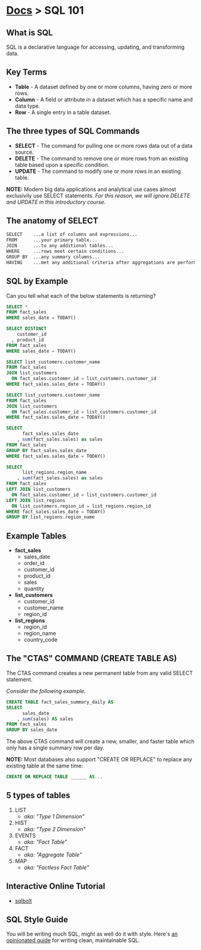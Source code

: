 # [Docs](./README.md) > SQL 101

## What is SQL

SQL is a declarative language for accessing, updating, and transforming data.

## Key Terms

- **Table** - A dataset defined by one or more columns, having zero or more rows.
- **Column** - A field or attribute in a dataset which has a specific name and data type.
- **Row** - A single entry in a table dataset.

## The three types of SQL Commands

- **SELECT** - The command for pulling one or more rows data out of a data source.
- **DELETE** - The command to remove one or more rows from an existing table based upon a specific condition.
- **UPDATE** - The command to modify one or more rows in an existing table.

**NOTE:** Modern big data applications and analytical use cases almost exclusivily use SELECT statements. _For this reason, we will ignore DELETE and UPDATE in this introductory course._

## The anatomy of SELECT

```txt
SELECT    ...a list of columns and expressions...
FROM      ...your primary table...
JOIN      ...to any additional tables...
WHERE     ...rows meet certain conditions...
GROUP BY  ...any summary columns...
HAVING    ...met any additional criteria after aggregations are performed...
```

## SQL by Example

Can you tell what each of the below statements is returning?

```sql
SELECT *
FROM fact_sales
WHERE sales_date = TODAY()
```

```sql
SELECT DISTINCT
    customer_id
  , product_id
FROM fact_sales
WHERE sales_date = TODAY()
```

```sql
SELECT list_customers.customer_name
FROM fact_sales
JOIN list_customers
  ON fact_sales.customer_id = list_customers.customer_id
WHERE fact_sales.sales_date = TODAY()
```

```sql
SELECT list_customers.customer_name
FROM fact_sales
JOIN list_customers
  ON fact_sales.customer_id = list_customers.customer_id
WHERE fact_sales.sales_date = TODAY()
```

```sql
SELECT
      fact_sales.sales_date
    , sum(fact_sales.sales) as sales
FROM fact_sales
GROUP BY fact_sales.sales_date
WHERE fact_sales.sales_date = TODAY()
```

```sql
SELECT
      list_regions.region_name
    , sum(fact_sales.sales) as sales
FROM fact_sales
LEFT JOIN list_customers
  ON fact_sales.customer_id = list_customers.customer_id
LEFT JOIN list_regions
  ON list_customers.region_id = list_regions.region_id
WHERE fact_sales.sales_date = TODAY()
GROUP BY list_regions.region_name
```

## Example Tables

- **fact_sales**
  - sales_date
  - order_id
  - customer_id
  - product_id
  - sales
  - quantity
- **list_customers**
  - customer_id
  - customer_name
  - region_id
- **list_regions**
  - region_id
  - region_name
  - country_code

## The "CTAS" COMMAND (CREATE TABLE AS)

The CTAS command creates a new permanent table from any valid SELECT statement.

_Consider the following example._

```sql
CREATE TABLE fact_sales_summary_daily AS
SELECT
      sales_date
    , sum(sales) AS sales
FROM fact_sales
GROUP BY sales_date
```

The above CTAS command will create a new, smaller, and faster table which only has a single summary row per day.

**NOTE:** Most databases also support "CREATE OR REPLACE" to replace any existing table at the same time:

```sql
CREATE OR REPLACE TABLE ______ AS...
```

## 5 types of tables

1. LIST
    - _aka: "Type 1 Dimension"_
2. HIST
    - _aka: "Type 2 Dimension"_
3. EVENTS
    - _aka: "Fact Table"_
4. FACT
    - _aka: "Aggregate Table"_
5. MAP
    - _aka: "Factless Fact Table"_

## Interactive Online Tutorial

- [sqlbolt](https://sqlbolt.com/lesson/select_queries_introduction)

## SQL Style Guide
You will be writing much SQL, might as well do it with style. Here's [an opinionated guide](https://github.com/mattm/sql-style-guide) for writing clean, maintainable SQL.
